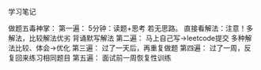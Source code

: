 学习笔记

做题五毒神掌：
	第一遍：
		5分钟：读题+思考
		若无思路。 直接看解法：注意！多解法，比较解法优劣
		背诵默写解法
	第二遍：
		马上自己写->leetcode提交
		多种解法比较、体会->优化
	第三遍：
		过了一天后，再重复做题
	第四遍：
		过了一周，反复回来练习相同题目
	第五遍：
		面试前一周恢复性训练